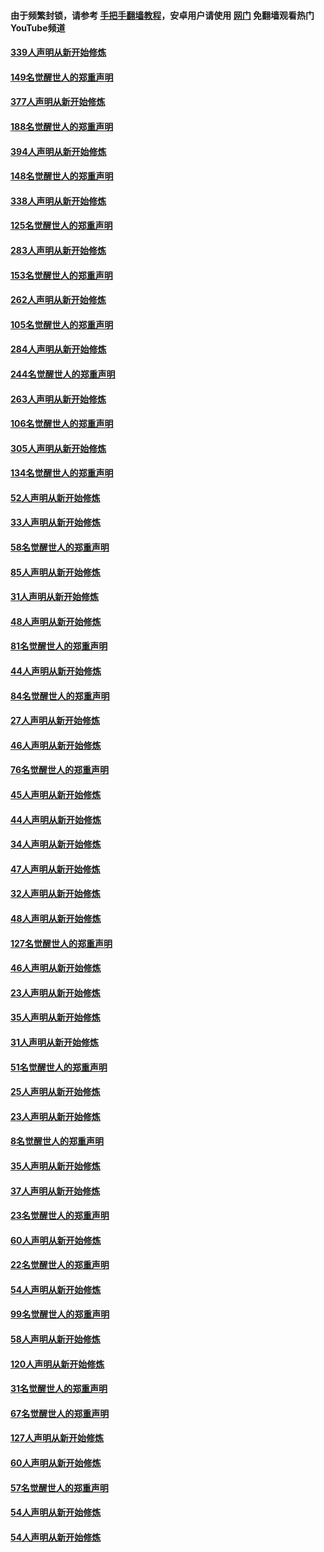 #### 由于频繁封锁，请参考 [手把手翻墙教程](https://github.com/gfw-breaker/guides/wiki/)，安卓用户请使用 [网门](https://github.com/gfw-breaker/nogfw/blob/master/dl.md?t=05170701) 免翻墙观看热门YouTube频道 

#### [339人声明从新开始修炼](../pages/91/425690.md?t=05170701) 

#### [149名觉醒世人的郑重声明](../pages/91/425689.md?t=05170701) 

#### [377人声明从新开始修炼](../pages/91/424867.md?t=05170701) 

#### [188名觉醒世人的郑重声明](../pages/91/424866.md?t=05170701) 

#### [394人声明从新开始修炼](../pages/91/423914.md?t=05170701) 

#### [148名觉醒世人的郑重声明](../pages/91/423913.md?t=05170701) 

#### [338人声明从新开始修炼](../pages/91/423540.md?t=05170701) 

#### [125名觉醒世人的郑重声明](../pages/91/423539.md?t=05170701) 

#### [283人声明从新开始修炼](../pages/91/423296.md?t=05170701) 

#### [153名觉醒世人的郑重声明](../pages/91/423295.md?t=05170701) 

#### [262人声明从新开始修炼](../pages/91/423004.md?t=05170701) 

#### [105名觉醒世人的郑重声明](../pages/91/423003.md?t=05170701) 

#### [284人声明从新开始修炼](../pages/91/422707.md?t=05170701) 

#### [244名觉醒世人的郑重声明](../pages/91/422706.md?t=05170701) 

#### [263人声明从新开始修炼](../pages/91/422553.md?t=05170701) 

#### [106名觉醒世人的郑重声明](../pages/91/422552.md?t=05170701) 

#### [305人声明从新开始修炼](../pages/91/422153.md?t=05170701) 

#### [134名觉醒世人的郑重声明](../pages/91/422152.md?t=05170701) 

#### [52人声明从新开始修炼](../pages/91/421846.md?t=05170701) 

#### [33人声明从新开始修炼](../pages/91/421804.md?t=05170701) 

#### [58名觉醒世人的郑重声明](../pages/91/421845.md?t=05170701) 

#### [85人声明从新开始修炼](../pages/91/421769.md?t=05170701) 

#### [31人声明从新开始修炼](../pages/91/421763.md?t=05170701) 

#### [48人声明从新开始修炼](../pages/91/421605.md?t=05170701) 

#### [81名觉醒世人的郑重声明](../pages/91/421656.md?t=05170701) 

#### [44人声明从新开始修炼](../pages/91/421544.md?t=05170701) 

#### [84名觉醒世人的郑重声明](../pages/91/421543.md?t=05170701) 

#### [27人声明从新开始修炼](../pages/91/421465.md?t=05170701) 

#### [46人声明从新开始修炼](../pages/91/421454.md?t=05170701) 

#### [76名觉醒世人的郑重声明](../pages/91/421453.md?t=05170701) 

#### [45人声明从新开始修炼](../pages/91/421452.md?t=05170701) 

#### [44人声明从新开始修炼](../pages/91/421422.md?t=05170701) 

#### [34人声明从新开始修炼](../pages/91/421322.md?t=05170701) 

#### [47人声明从新开始修炼](../pages/91/421264.md?t=05170701) 

#### [32人声明从新开始修炼](../pages/91/421225.md?t=05170701) 

#### [48人声明从新开始修炼](../pages/91/421202.md?t=05170701) 

#### [127名觉醒世人的郑重声明](../pages/91/421224.md?t=05170701) 

#### [46人声明从新开始修炼](../pages/91/421203.md?t=05170701) 

#### [23人声明从新开始修炼](../pages/91/421138.md?t=05170701) 

#### [35人声明从新开始修炼](../pages/91/421122.md?t=05170701) 

#### [31人声明从新开始修炼](../pages/91/421081.md?t=05170701) 

#### [51名觉醒世人的郑重声明](../pages/91/421080.md?t=05170701) 

#### [25人声明从新开始修炼](../pages/91/421020.md?t=05170701) 

#### [23人声明从新开始修炼](../pages/91/420884.md?t=05170701) 

#### [8名觉醒世人的郑重声明](../pages/91/420883.md?t=05170701) 

#### [35人声明从新开始修炼](../pages/91/420809.md?t=05170701) 

#### [37人声明从新开始修炼](../pages/91/420766.md?t=05170701) 

#### [23名觉醒世人的郑重声明](../pages/91/420765.md?t=05170701) 

#### [60人声明从新开始修炼](../pages/91/420727.md?t=05170701) 

#### [22名觉醒世人的郑重声明](../pages/91/420726.md?t=05170701) 

#### [54人声明从新开始修炼](../pages/91/420529.md?t=05170701) 

#### [99名觉醒世人的郑重声明](../pages/91/420528.md?t=05170701) 

#### [58人声明从新开始修炼](../pages/91/420198.md?t=05170701) 

#### [120人声明从新开始修炼](../pages/91/420141.md?t=05170701) 

#### [31名觉醒世人的郑重声明](../pages/91/420197.md?t=05170701) 

#### [67名觉醒世人的郑重声明](../pages/91/420140.md?t=05170701) 

#### [127人声明从新开始修炼](../pages/91/420082.md?t=05170701) 

#### [60人声明从新开始修炼](../pages/91/420081.md?t=05170701) 

#### [57名觉醒世人的郑重声明](../pages/91/420080.md?t=05170701) 

#### [54人声明从新开始修炼](../pages/91/419533.md?t=05170701) 

#### [54人声明从新开始修炼](../pages/91/419532.md?t=05170701) 

